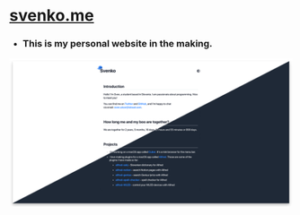 # [svenko.me](https://svenko.me)

- ### This is my personal website in the making.

![Image of the website](assets/images/website_screenshot.png)
